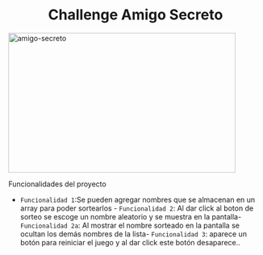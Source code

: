 
<h1 align="center"> Challenge Amigo Secreto </h1>
<img width="450" height="277" alt="amigo-secreto" src="https://github.com/user-attachments/assets/71b2e347-001f-4e80-9a95-5009039521e9" />

Funcionalidades del proyecto
- `Funcionalidad 1`:Se pueden agregar nombres que se almacenan en un array para poder sortearlos - `Funcionalidad 2`: Al dar click al boton de sorteo se escoge un nombre aleatorio y se muestra en la pantalla- `Funcionalidad 2a`: Al mostrar el nombre sorteado en la pantalla se ocultan los demás nombres de la lista- `Funcionalidad 3`: aparece un botón para reiniciar el juego y al dar click este botón desaparece..
